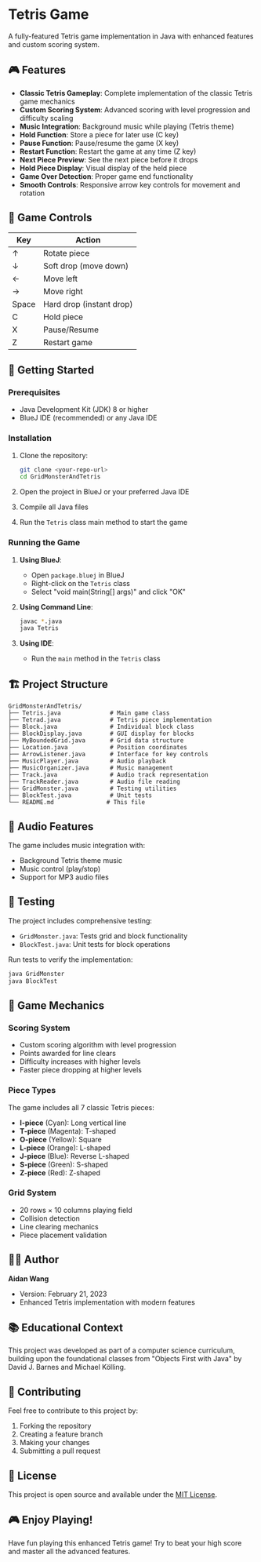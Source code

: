 # Tetris Game

A fully-featured Tetris game implementation in Java with enhanced features and custom scoring system.

## 🎮 Features

- **Classic Tetris Gameplay**: Complete implementation of the classic Tetris game mechanics
- **Custom Scoring System**: Advanced scoring with level progression and difficulty scaling
- **Music Integration**: Background music while playing (Tetris theme)
- **Hold Function**: Store a piece for later use (C key)
- **Pause Function**: Pause/resume the game (X key)
- **Restart Function**: Restart the game at any time (Z key)
- **Next Piece Preview**: See the next piece before it drops
- **Hold Piece Display**: Visual display of the held piece
- **Game Over Detection**: Proper game end functionality
- **Smooth Controls**: Responsive arrow key controls for movement and rotation

## 🎯 Game Controls

| Key | Action |
|-----|--------|
| ↑ | Rotate piece |
| ↓ | Soft drop (move down) |
| ← | Move left |
| → | Move right |
| Space | Hard drop (instant drop) |
| C | Hold piece |
| X | Pause/Resume |
| Z | Restart game |

## 🚀 Getting Started

### Prerequisites

- Java Development Kit (JDK) 8 or higher
- BlueJ IDE (recommended) or any Java IDE

### Installation

1. Clone the repository:
   ```bash
   git clone <your-repo-url>
   cd GridMonsterAndTetris
   ```

2. Open the project in BlueJ or your preferred Java IDE

3. Compile all Java files

4. Run the `Tetris` class main method to start the game

### Running the Game

1. **Using BlueJ**:
   - Open `package.bluej` in BlueJ
   - Right-click on the `Tetris` class
   - Select "void main(String[] args)" and click "OK"

2. **Using Command Line**:
   ```bash
   javac *.java
   java Tetris
   ```

3. **Using IDE**:
   - Run the `main` method in the `Tetris` class

## 🏗️ Project Structure

```
GridMonsterAndTetris/
├── Tetris.java              # Main game class
├── Tetrad.java              # Tetris piece implementation
├── Block.java               # Individual block class
├── BlockDisplay.java        # GUI display for blocks
├── MyBoundedGrid.java       # Grid data structure
├── Location.java            # Position coordinates
├── ArrowListener.java       # Interface for key controls
├── MusicPlayer.java         # Audio playback
├── MusicOrganizer.java      # Music management
├── Track.java               # Audio track representation
├── TrackReader.java         # Audio file reading
├── GridMonster.java         # Testing utilities
├── BlockTest.java           # Unit tests
└── README.md               # This file
```

## 🎵 Audio Features

The game includes music integration with:
- Background Tetris theme music
- Music control (play/stop)
- Support for MP3 audio files

## 🧪 Testing

The project includes comprehensive testing:
- `GridMonster.java`: Tests grid and block functionality
- `BlockTest.java`: Unit tests for block operations

Run tests to verify the implementation:
```bash
java GridMonster
java BlockTest
```

## 🎨 Game Mechanics

### Scoring System
- Custom scoring algorithm with level progression
- Points awarded for line clears
- Difficulty increases with higher levels
- Faster piece dropping at higher levels

### Piece Types
The game includes all 7 classic Tetris pieces:
- **I-piece** (Cyan): Long vertical line
- **T-piece** (Magenta): T-shaped
- **O-piece** (Yellow): Square
- **L-piece** (Orange): L-shaped
- **J-piece** (Blue): Reverse L-shaped
- **S-piece** (Green): S-shaped
- **Z-piece** (Red): Z-shaped

### Grid System
- 20 rows × 10 columns playing field
- Collision detection
- Line clearing mechanics
- Piece placement validation

## 👨‍💻 Author

**Aidan Wang**
- Version: February 21, 2023
- Enhanced Tetris implementation with modern features

## 📚 Educational Context

This project was developed as part of a computer science curriculum, building upon the foundational classes from "Objects First with Java" by David J. Barnes and Michael Kölling.

## 🤝 Contributing

Feel free to contribute to this project by:
1. Forking the repository
2. Creating a feature branch
3. Making your changes
4. Submitting a pull request

## 📄 License

This project is open source and available under the [MIT License](LICENSE).

## 🎮 Enjoy Playing!

Have fun playing this enhanced Tetris game! Try to beat your high score and master all the advanced features.
